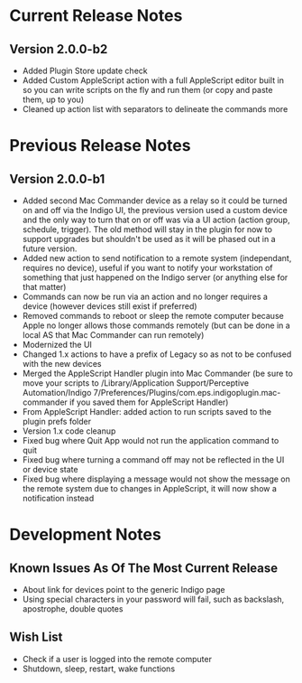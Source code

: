 Current Release Notes
==========
Version 2.0.0-b2
---------------
* Added Plugin Store update check
* Added Custom AppleScript action with a full AppleScript editor built in so you can write scripts on the fly and run them (or copy and paste them, up to you)
* Cleaned up action list with separators to delineate the commands more


Previous Release Notes
==========

Version 2.0.0-b1
---------------
* Added second Mac Commander device as a relay so it could be turned on and off via the Indigo UI, the previous version used a custom device and the only way to turn that on or off was via a UI action (action group, schedule, trigger).  The old method will stay in the plugin for now to support upgrades but shouldn't be used as it will be phased out in a future version.
* Added new action to send notification to a remote system (independant, requires no device), useful if you want to notify your workstation of something that just happened on the Indigo server (or anything else for that matter)
* Commands can now be run via an action and no longer requires a device (however devices still exist if preferred)
* Removed commands to reboot or sleep the remote computer because Apple no longer allows those commands remotely (but can be done in a local AS that Mac Commander can run remotely)
* Modernized the UI
* Changed 1.x actions to have a prefix of Legacy so as not to be confused with the new devices
* Merged the AppleScript Handler plugin into Mac Commander (be sure to move your scripts to /Library/Application Support/Perceptive Automation/Indigo 7/Preferences/Plugins/com.eps.indigoplugin.mac-commander if you saved them for AppleScript Handler)
* From AppleScript Handler: added action to run scripts saved to the plugin prefs folder
* Version 1.x code cleanup
* Fixed bug where Quit App would not run the application command to quit
* Fixed bug where turning a command off may not be reflected in the UI or device state
* Fixed bug where displaying a message would not show the message on the remote system due to changes in AppleScript, it will now show a notification instead

Development Notes
==========

Known Issues As Of The Most Current Release
---------------

* About link for devices point to the generic Indigo page
* Using special characters in your password will fail, such as backslash, apostrophe, double quotes

Wish List
---------------

* Check if a user is logged into the remote computer
* Shutdown, sleep, restart, wake functions